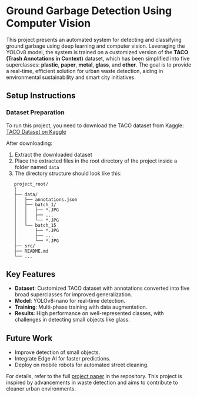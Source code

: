 # Ground Garbage Detection Using Computer Vision

This project presents an automated system for detecting and classifying 
ground garbage using deep learning and computer vision. Leveraging the 
YOLOv8 model, the system is trained on a customized version of the **TACO 
(Trash Annotations in Context)** dataset, which has been simplified into 
five superclasses: **plastic**, **paper**, **metal**, **glass**, and **other**. The goal is 
to provide a real-time, efficient solution for urban waste detection, 
aiding in environmental sustainability and smart city initiatives.

## Setup Instructions

### Dataset Preparation
To run this project, you need to download the TACO dataset from Kaggle:
[TACO Dataset on Kaggle](https://www.kaggle.com/datasets/kneroma/tacotrashdataset?resource=download-directory&select=data)

After downloading:
1. Extract the downloaded dataset
2. Place the extracted files in the root directory of the project inside a folder named `data`
3. The directory structure should look like this:
```
   project_root/  
   │  
   ├── data/  
   │   ├── annotations.json  
   │   ├── batch_1/  
   │   │   ├── *.JPG 
   │   │   ├── ... 
   │   │   └── *.JPG  
   │   └── batch_15  
   │       ├── *.JPG 
   │       ├── ... 
   │       └── *.JPG  
   ├── src/  
   ├── README.md  
   └── ...
```

## Key Features
- **Dataset**: Customized TACO dataset with annotations converted into 
five broad superclasses for improved generalization.
- **Model**: YOLOv8-nano for real-time detection.
- **Training**: Multi-phase training with data augmentation.
- **Results**: High performance on well-represented classes, with challenges
in detecting small objects like glass.

## Future Work
- Improve detection of small objects.
- Integrate Edge AI for faster predictions.
- Deploy on mobile robots for automated street cleaning.

For details, refer to the full [project paper](./docs/Final_Report-Grupo3.pdf) in the repository. 
This project is inspired by advancements in waste detection and aims to contribute to cleaner urban environments.